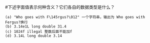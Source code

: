 #下述字面值表示何种含义？它们各自的数据类型是什么？

    (a) "Who goes with F\145rgus?\012" 一个字符串，输出为 Who goes with Fergus?换行
    (b) 3.14e1L long double 31.4
    (c) 1024f illegal 整数后面不能加f
    (d) 3.14L long double 3.14